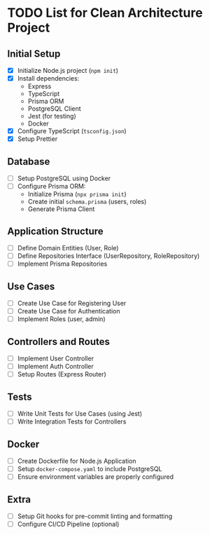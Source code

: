 # TODO List for Clean Architecture Project

## Initial Setup
- [x] Initialize Node.js project (`npm init`)
- [x] Install dependencies:
  - Express
  - TypeScript
  - Prisma ORM
  - PostgreSQL Client
  - Jest (for testing)
  - Docker
- [x] Configure TypeScript (`tsconfig.json`)
- [x] Setup Prettier

## Database
- [ ] Setup PostgreSQL using Docker
- [ ] Configure Prisma ORM:
  - Initialize Prisma (`npx prisma init`)
  - Create initial `schema.prisma` (users, roles)
  - Generate Prisma Client

## Application Structure
- [ ] Define Domain Entities (User, Role)
- [ ] Define Repositories Interface (UserRepository, RoleRepository)
- [ ] Implement Prisma Repositories

## Use Cases
- [ ] Create Use Case for Registering User
- [ ] Create Use Case for Authentication
- [ ] Implement Roles (user, admin)

## Controllers and Routes
- [ ] Implement User Controller
- [ ] Implement Auth Controller
- [ ] Setup Routes (Express Router)

## Tests
- [ ] Write Unit Tests for Use Cases (using Jest)
- [ ] Write Integration Tests for Controllers

## Docker
- [ ] Create Dockerfile for Node.js Application
- [ ] Setup `docker-compose.yaml` to include PostgreSQL
- [ ] Ensure environment variables are properly configured

## Extra
- [ ] Setup Git hooks for pre-commit linting and formatting
- [ ] Configure CI/CD Pipeline (optional)
